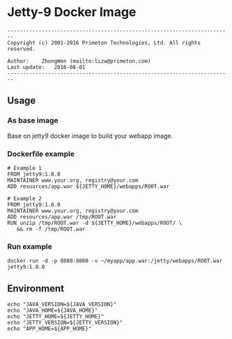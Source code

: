 # Jetty-9 Docker Image  
  
`------------------------------------------------------------------------`    
`Copyright (c) 2001-2016 Primeton Technologies, Ltd. All rights reserved.`  
  
`Author:	ZhongWen (mailto:lizw@primeton.com)`  
`Last update:	2016-08-01`  
`------------------------------------------------------------------------`  
  
  
## Usage  
  
### As base image  
Base on jetty9 docker image to build your webapp image.  
  
### Dockerfile example
  
`# Example 1`  
`FROM jetty9:1.0.0`  
`MAINTAINER www.your.org, registry@your.com`  
`ADD resources/app.war ${JETTY_HOME}/webapps/ROOT.war`  

`# Example 2`  
`FROM jetty9:1.0.0`  
`MAINTAINER www.your.org, registry@your.com`  
`ADD resources/app.war /tmp/ROOT.war`  
`RUN unzip /tmp/ROOT.war -d ${JETTY_HOME}/webapps/ROOT/ \`  
`   && rm -f /tmp/ROOT.war`   
  
### Run example  
`docker run -d -p 8080:8080 -v ~/myapp/app.war:/jetty/webapps/ROOT.war jetty9:1.0.0`  
  
## Environment  
  
`echo "JAVA_VERSION=${JAVA_VERSION}"`  
`echo "JAVA_HOME=${JAVA_HOME}"`  
`echo "JETTY_HOME=${JETTY_HOME}"`  
`echo "JETTY_VERSION=${JETTY_VERSION}"`  
`echo "APP_HOME=${APP_HOME}"`  